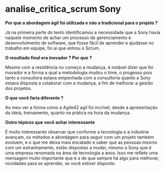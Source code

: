# analise_critica_scrum Sony

**Por que a abordagem ágil foi utilizada e não a tradicional para o projeto ?**

Já na primeira parte do texto identificamos a necessidade que a Sony havia naquele momento de achar um processo de gerenciamento e desenvolvimento de software, que fosse fácil de aprender e ajudasse no trabalho em equipe, foi ai que entrou o Scrum. 

**O resultado final era inovador ? Por que ?**

Mesmo com a resistência no começo a mudança, é notável dizer que foi inovador e a forma a qual a metodologia mudou o time, o progesso pois tanto a consultora estava empenhada com a consultoria quanto a Sony estava disposta a colaborar com a mudança, a fim de melhorar a gestão dos projetos. 

**O que você faria diferente ?**

Ao meu ver a forma como a Agile42 agil foi incrível, desde a apresentação da ideia, treinamento, quanto na prática na hora da mudança.

**Outro tópicos que você achar interessante**

É muito interessante observar que conforme a tecnologia e a industria avançam, os métodos e abordagem para seguir com um projeto também evoluem, e o que me deixa mais encatado e saber que as pessoas mesmo com um estranhamento, estão dispostas a mudar, mesmo a Sony que é uma empresa renomada na área de tecnologia a anos. Isso me reflete uma mensagem muito importante que é a de que sempre há algo para melhorar, novidades para se aprender, se você estiver disposto.
